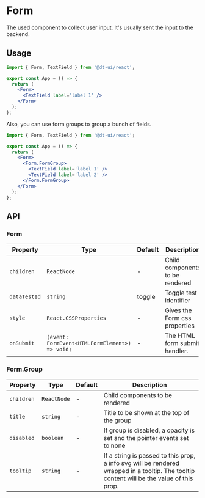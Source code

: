 # Form

The used component to collect user input. It's usually sent the input to the backend.

## Usage

```jsx
import { Form, TextField } from '@dt-ui/react';

export const App = () => {
  return (
    <Form>
      <TextField label='label 1' />
    </Form>
  );
};
```

Also, you can use form groups to group a bunch of fields.

```jsx
import { Form, TextField } from '@dt-ui/react';

export const App = () => {
  return (
    <Form>
      <Form.FormGroup>
        <TextField label='label 1' />
        <TextField label='label 2' />
      </Form.FormGroup>
    </Form>
  );
};
```

## API

### Form

| Property     | Type                                           | Default | Description                     |
| ------------ | ---------------------------------------------- | ------- | ------------------------------- |
| `children`   | `ReactNode`                                    | -       | Child components to be rendered |
| `dataTestId` | `string`                                       | toggle  | Toggle test identifier          |
| `style`      | `React.CSSProperties`                          | -       | Gives the Form css properties   |
| `onSubmit`   | `(event: FormEvent<HTMLFormElement>) => void;` | -       | The HTML form submit handler.   |

### Form.Group

| Property   | Type        | Default | Description                                                                                                                               |
| ---------- | ----------- | ------- | ----------------------------------------------------------------------------------------------------------------------------------------- |
| `children` | `ReactNode` | -       | Child components to be rendered                                                                                                           |
| `title`    | `string`    | -       | Title to be shown at the top of the group                                                                                                 |
| `disabled` | `boolean`   | -       | If group is disabled, a opacity is set and the pointer events set to none                                                                 |
| `tooltip`  | `string`    | -       | If a string is passed to this prop, a info svg will be rendered wrapped in a tooltip. The tooltip content will be the value of this prop. |
